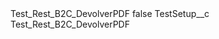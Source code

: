 <?xml version="1.0" encoding="UTF-8"?>
<CustomMetadata xmlns="http://soap.sforce.com/2006/04/metadata" xmlns:xsi="http://www.w3.org/2001/XMLSchema-instance" xmlns:xsd="http://www.w3.org/2001/XMLSchema">
    <label>Test_Rest_B2C_DevolverPDF</label>
    <protected>false</protected>
    <values>
        <field>TestSetup__c</field>
        <value xsi:type="xsd:string">Test_Rest_B2C_DevolverPDF</value>
    </values>
</CustomMetadata>
